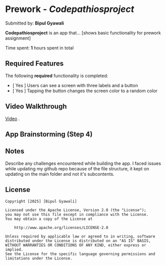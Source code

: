 # Prework - *Codepathiosproject*

Submitted by: **Bipul Gyawali**

**Codepathiosproject** is an app that... [shows basic functionality for prework assignment] 

Time spent: **1** hours spent in total

## Required Features

The following **required** functionality is completed:

- [ Yes ] Users can see a screen with three labels and a button
- [ Yes ] Tapping the button changes the screen color to a random color
 
## Video Walkthrough

[Video](https://www.youtube.com/watch?v=GA92eKlYio4) .

## App Brainstorming (Step 4)

## Notes

Describe any challenges encountered while building the app.
I faced issues while updating my github repo because of the file structure, it kept on updating on the main folder and not it's subcontents. 

## License

    Copyright [2025] [Bipul Gyawali]

    Licensed under the Apache License, Version 2.0 (the "License");
    you may not use this file except in compliance with the License.
    You may obtain a copy of the License at

        http://www.apache.org/licenses/LICENSE-2.0

    Unless required by applicable law or agreed to in writing, software
    distributed under the License is distributed on an "AS IS" BASIS,
    WITHOUT WARRANTIES OR CONDITIONS OF ANY KIND, either express or implied.
    See the License for the specific language governing permissions and
    limitations under the License.
